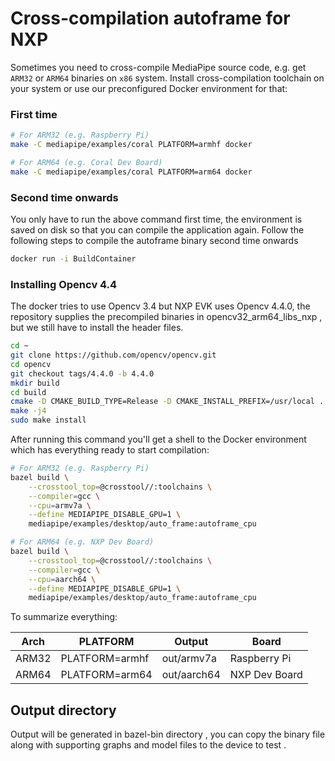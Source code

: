 # Cross-compilation autoframe for NXP

Sometimes you need to cross-compile MediaPipe source code, e.g. get `ARM32`
or `ARM64` binaries on `x86` system. Install cross-compilation toolchain on
your system or use our preconfigured Docker environment for that:

### First time
```bash
# For ARM32 (e.g. Raspberry Pi)
make -C mediapipe/examples/coral PLATFORM=armhf docker

# For ARM64 (e.g. Coral Dev Board)
make -C mediapipe/examples/coral PLATFORM=arm64 docker
```
### Second time onwards
You only have to run the above command first time, the environment is saved on disk so that you can compile the application again. Follow the following steps to compile the autoframe binary second time onwards

```bash
docker run -i BuildContainer
```

### Installing Opencv 4.4
The docker tries to use Opencv 3.4 but NXP EVK uses Opencv 4.4.0, the repository supplies the precompiled binaries in opencv32_arm64_libs_nxp , but we still have to install the header files.

```bash
cd ~
git clone https://github.com/opencv/opencv.git 
cd opencv
git checkout tags/4.4.0 -b 4.4.0
mkdir build
cd build
cmake -D CMAKE_BUILD_TYPE=Release -D CMAKE_INSTALL_PREFIX=/usr/local ..
make -j4 
sudo make install
```

After running this command you'll get a shell to the Docker environment which
has everything ready to start compilation:

```bash
# For ARM32 (e.g. Raspberry Pi)
bazel build \
    --crosstool_top=@crosstool//:toolchains \
    --compiler=gcc \
    --cpu=armv7a \
    --define MEDIAPIPE_DISABLE_GPU=1 \
    mediapipe/examples/desktop/auto_frame:autoframe_cpu

# For ARM64 (e.g. NXP Dev Board)
bazel build \
    --crosstool_top=@crosstool//:toolchains \
    --compiler=gcc \
    --cpu=aarch64 \
    --define MEDIAPIPE_DISABLE_GPU=1 \
    mediapipe/examples/desktop/auto_frame:autoframe_cpu
```


To summarize everything:

| Arch  | PLATFORM       | Output      | Board                                                    |
| ----- | -------------- | ----------- | -------------------------------------------------------- |
| ARM32 | PLATFORM=armhf | out/armv7a  | Raspberry Pi  |
| ARM64 | PLATFORM=arm64 | out/aarch64 | NXP Dev Board |

## Output directory

Output will be generated in bazel-bin directory , you can copy the binary file along with supporting graphs and model files to the device to test .
